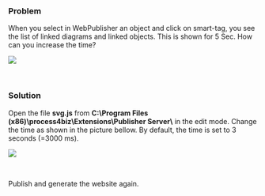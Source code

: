 ### Problem

When you select in WebPublisher an object and click on smart-tag, you
see the list of linked diagrams and linked objects. This is shown for 5
Sec. How can you increase the time?

![](//images.ctfassets.net/utx1h0gfm1om/74s4uckvcIug0cOgIuSOIW/e8fcac21578bd0fb617d1826c48ca79b/328083.png)

 

### Solution

Open the file **svg.js** from **C:\\Program Files
(x86)\\process4biz\\Extensions\\Publisher Server\\** in the edit mode.
Change the time as shown in the picture bellow. By default, the time is
set to 3 seconds (=3000 ms).

![](//images.ctfassets.net/utx1h0gfm1om/3VsPTwEY1qeSkOwiaGs6Uu/ee781eae4ae2b838c9f1cee7bb8fc538/328956.png)

 

Publish and generate the website again.


